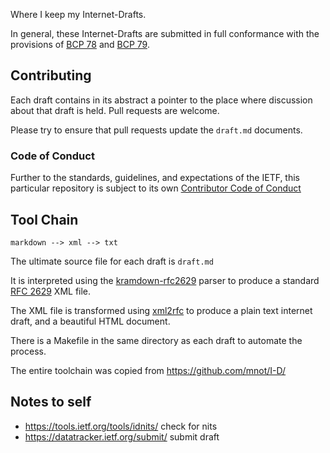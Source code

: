 Where I keep my Internet-Drafts.

In general, these Internet-Drafts are submitted in full conformance with
the provisions of [BCP 78][1] and [BCP 79][2].

[1]: <http://tools.ietf.org/html/bcp78>
[2]: <http://tools.ietf.org/html/bcp79>


Contributing
------------

Each draft contains in its abstract a pointer to the place where
discussion about that draft is held.  Pull requests are welcome.

Please try to ensure that pull requests update the `draft.md`
documents.

### Code of Conduct

Further to the standards, guidelines, and expectations of the IETF,
this particular repository is subject to its own
[Contributor Code of Conduct][6]


Tool Chain
----------

    markdown --> xml --> txt

The ultimate source file for each draft is `draft.md`

It is interpreted using the [kramdown-rfc2629][3] parser to produce a
standard [RFC 2629][4] XML file.

The XML file is transformed using [xml2rfc][5] to produce a plain text
internet draft, and a beautiful HTML document.

There is a Makefile in the same directory as each draft to automate
the process.

The entire toolchain was copied from https://github.com/mnot/I-D/


Notes to self
-------------

* <https://tools.ietf.org/tools/idnits/> check for nits
* <https://datatracker.ietf.org/submit/> submit draft


[3]: https://github.com/cabo/kramdown-rfc2629
[4]: https://tools.ietf.org/html/rfc2629
[5]: http://xml2rfc.ietf.org/
[6]: code_of_conduct.md

